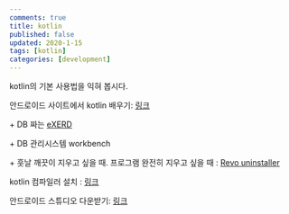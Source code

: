 ```yaml
---
comments: true
title: kotlin
published: false
updated: 2020-1-15
tags: [kotlin]
categories: [development]
---
```

kotlin의 기본 사용법을 익혀 봅시다.



안드로이드 사이트에서 kotlin 배우기: [링크](https://developer.android.com/kotlin/learn)

\+ DB 짜는 [eXERD](http://ko.exerd.com/down.jsp)

\+ DB 관리시스템  workbench



\+ 훗날 깨끗이 지우고 싶을 때. 프로그램 완전히 지우고 싶을 때 : [Revo uninstaller](http://www.revouninstaller.com/)



kotlin 컴파일러 설치 : [링크](https://webnautes.tistory.com/1148)





안드로이드 스튜디오 다운받기: [링크](https://developer.android.com/studio)





